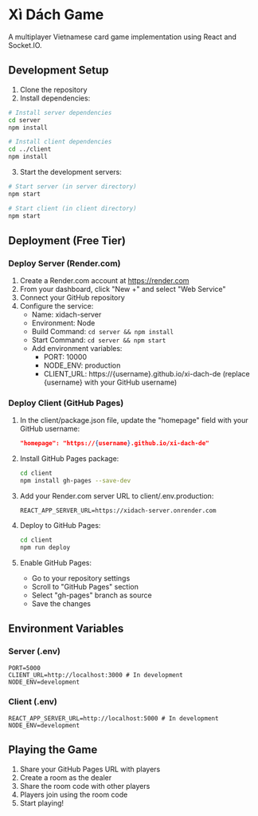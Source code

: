 # Xì Dách Game

A multiplayer Vietnamese card game implementation using React and Socket.IO.

## Development Setup

1. Clone the repository
2. Install dependencies:
```bash
# Install server dependencies
cd server
npm install

# Install client dependencies
cd ../client
npm install
```

3. Start the development servers:
```bash
# Start server (in server directory)
npm start

# Start client (in client directory)
npm start
```

## Deployment (Free Tier)

### Deploy Server (Render.com)

1. Create a Render.com account at https://render.com
2. From your dashboard, click "New +" and select "Web Service"
3. Connect your GitHub repository
4. Configure the service:
   - Name: xidach-server
   - Environment: Node
   - Build Command: `cd server && npm install`
   - Start Command: `cd server && npm start`
   - Add environment variables:
     - PORT: 10000
     - NODE_ENV: production
     - CLIENT_URL: https://{username}.github.io/xi-dach-de (replace {username} with your GitHub username)

### Deploy Client (GitHub Pages)

1. In the client/package.json file, update the "homepage" field with your GitHub username:
   ```json
   "homepage": "https://{username}.github.io/xi-dach-de"
   ```

2. Install GitHub Pages package:
   ```bash
   cd client
   npm install gh-pages --save-dev
   ```

3. Add your Render.com server URL to client/.env.production:
   ```
   REACT_APP_SERVER_URL=https://xidach-server.onrender.com
   ```

4. Deploy to GitHub Pages:
   ```bash
   cd client
   npm run deploy
   ```

5. Enable GitHub Pages:
   - Go to your repository settings
   - Scroll to "GitHub Pages" section
   - Select "gh-pages" branch as source
   - Save the changes

## Environment Variables

### Server (.env)
```
PORT=5000
CLIENT_URL=http://localhost:3000 # In development
NODE_ENV=development
```

### Client (.env)
```
REACT_APP_SERVER_URL=http://localhost:5000 # In development
NODE_ENV=development
```

## Playing the Game

1. Share your GitHub Pages URL with players
2. Create a room as the dealer
3. Share the room code with other players
4. Players join using the room code
5. Start playing! 